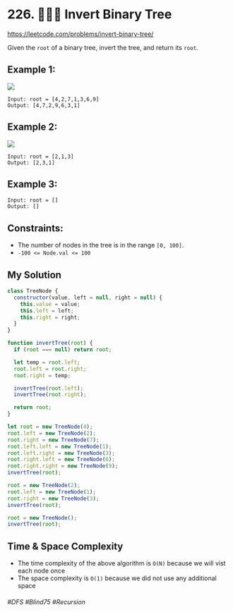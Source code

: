 # 226. 👩🏽‍🦯  Invert Binary Tree
https://leetcode.com/problems/invert-binary-tree/

Given the `root` of a binary tree, invert the tree, and return its `root`.

## Example 1:
![](https://assets.leetcode.com/uploads/2021/03/14/invert1-tree.jpg)
````
Input: root = [4,2,7,1,3,6,9]
Output: [4,7,2,9,6,3,1]
````
## Example 2:
![](https://assets.leetcode.com/uploads/2021/03/14/invert2-tree.jpg)
````
Input: root = [2,1,3]
Output: [2,3,1]
````
## Example 3:
````
Input: root = []
Output: []
````
## Constraints:
- The number of nodes in the tree is in the range `[0, 100]`.
- `-100 <= Node.val <= 100`

## My Solution 
````js
class TreeNode {
  constructor(value, left = null, right = null) {
    this.value = value;
    this.left = left;
    this.right = right;
  }
}

function invertTree(root) {
  if (root === null) return root;

  let temp = root.left;
  root.left = root.right;
  root.right = temp;

  invertTree(root.left);
  invertTree(root.right);

  return root;
}

let root = new TreeNode(4);
root.left = new TreeNode(2);
root.right = new TreeNode(7);
root.left.left = new TreeNode(1);
root.left.right = new TreeNode(3);
root.right.left = new TreeNode(6);
root.right.right = new TreeNode(9);
invertTree(root);

root = new TreeNode(2);
root.left = new TreeNode(1);
root.right = new TreeNode(3);
invertTree(root);

root = new TreeNode();
invertTree(root);

````

## Time & Space Complexity
- The time complexity of the above algorithm is `O(N)` because we will vist each node once
- The space complexity is `O(1)` because we did not use any additional space
###### #DFS #Blind75 #Recursion 
